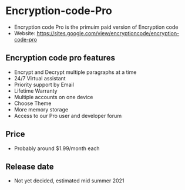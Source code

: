 # Encryption-code-Pro
- Encryption code Pro is  the primuim paid version of Encryption code
- Website: https://sites.google.com/view/encryptioncode/encryption-code-pro
## Encryption code pro features
  - Encrypt and Decrypt multiple paragraphs at a time
  - 24/7 Virtual assistant
  - Priority support by Email
  - Lifetime Warranty
  - Multiple accounts on one device
  - Choose Theme
  - More memory storage
  - Access to our Pro user and developer forum
## Price
  - Probably around $1.99/month each
## Release date
  - Not yet decided, estimated mid summer 2021
